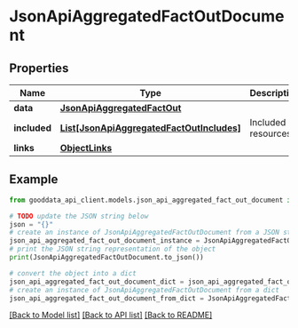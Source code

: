 # JsonApiAggregatedFactOutDocument


## Properties

Name | Type | Description | Notes
------------ | ------------- | ------------- | -------------
**data** | [**JsonApiAggregatedFactOut**](JsonApiAggregatedFactOut.md) |  | 
**included** | [**List[JsonApiAggregatedFactOutIncludes]**](JsonApiAggregatedFactOutIncludes.md) | Included resources | [optional] 
**links** | [**ObjectLinks**](ObjectLinks.md) |  | [optional] 

## Example

```python
from gooddata_api_client.models.json_api_aggregated_fact_out_document import JsonApiAggregatedFactOutDocument

# TODO update the JSON string below
json = "{}"
# create an instance of JsonApiAggregatedFactOutDocument from a JSON string
json_api_aggregated_fact_out_document_instance = JsonApiAggregatedFactOutDocument.from_json(json)
# print the JSON string representation of the object
print(JsonApiAggregatedFactOutDocument.to_json())

# convert the object into a dict
json_api_aggregated_fact_out_document_dict = json_api_aggregated_fact_out_document_instance.to_dict()
# create an instance of JsonApiAggregatedFactOutDocument from a dict
json_api_aggregated_fact_out_document_from_dict = JsonApiAggregatedFactOutDocument.from_dict(json_api_aggregated_fact_out_document_dict)
```
[[Back to Model list]](../README.md#documentation-for-models) [[Back to API list]](../README.md#documentation-for-api-endpoints) [[Back to README]](../README.md)


